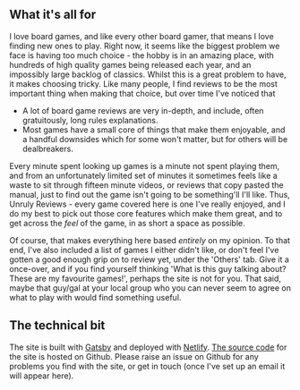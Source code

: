 ## What it's all for

I love board games, and like every other board gamer, that means I love finding new ones to play. Right now, it seems like the biggest problem we face is having too much choice - the hobby is in an amazing place, with hundreds of high quality games being released each year, and an impossibly large backlog of classics. Whilst this is a great problem to have, it makes choosing tricky. Like many people, I find reviews to be the most important thing when making that choice, but over time I've noticed that 

 - A lot of board game reviews are very in-depth, and include, often gratuitously, long rules explanations.
 - Most games have a small core of things that make them enjoyable, and a handful downsides which for some won't matter, but for others will be dealbreakers.

Every minute spent looking up games is a minute not spent playing them, and from an unfortunately limited set of minutes it sometimes feels like a waste to sit through fifteen minute videos, or reviews that copy pasted the manual, just to find out the game isn't going to be something'll I'll like. Thus, Unruly Reviews - every game covered here is one I've really enjoyed, and I do my best to pick out those core features which make them great, and to get across the _feel_ of the game, in as short a space as possible.

Of course, that makes everything here based _entirely_ on my opinion. To that end, I've also included a list of games I either didn't like, or don't feel I've gotten a good enough grip on to review yet, under the 'Others' tab. Give it a once-over, and if you find yourself thinking 'What is this guy talking about? These are my favourite games!', perhaps the site is not for you. That said, maybe that guy/gal at your local group who you can never seem to agree on what to play with would find something useful.

## The technical bit

The site is built with [Gatsby](https://www.gatsbyjs.org/) and deployed with [Netlify](https://www.netlify.com/). [The source code](https://github.com/WonkySpecs/unruly-reviews) for the site is hosted on Github. Please raise an issue on Github for any problems you find with the site, or get in touch (once I've set up an email it will appear here).
